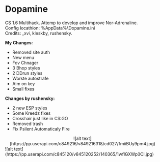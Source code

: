 # Dopamine
CS 1.6 Multihack. Attemp to develop and improve Nor-Adrenaline.<br>
Config locathion: %AppData%\Dopamine.ini<br>
Credits: _xvi, kleskby, rushensky.

<b>My Changes:</b><br>
- Removed site auth<br>
- New menu<br>
- Fov Chnager<br>
- 3 Bhop styles<br>
- 2 DDrun styles<br>
- Worste autostrafe<br>
- Aim on key<br>
- Small fixes<br>

<b>Changes by rushensky:</b>
- 2 new ESP styles<br>
- Some Kreedz fixes<br>
- Crosshair just like in CS:GO<br>
- Removed trash<br>
- Fix Psilent Automaticaly Fire<br>

<center>![alt text](https://pp.userapi.com/c849216/v849216318/cd027/fmiiBUy9pm4.jpg)</center>
![alt text](https://pp.userapi.com/c845120/v845120252/140365/1wflGXWp0CI.jpg)
